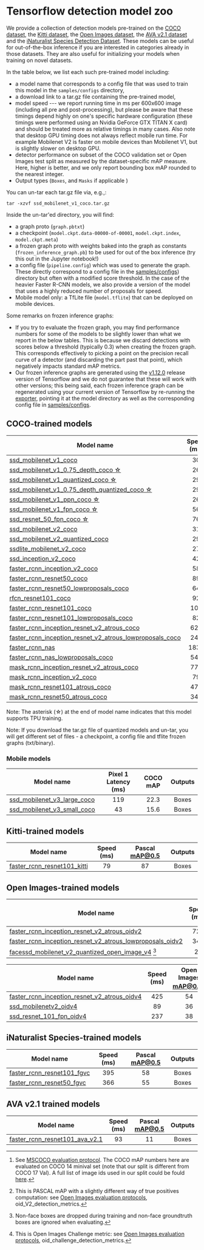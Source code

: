 # Tensorflow detection model zoo

We provide a collection of detection models pre-trained on the [COCO
dataset](http://mscoco.org), the [Kitti dataset](http://www.cvlibs.net/datasets/kitti/),
the [Open Images dataset](https://storage.googleapis.com/openimages/web/index.html), the
[AVA v2.1 dataset](https://research.google.com/ava/) and the
[iNaturalist Species Detection Dataset](https://github.com/visipedia/inat_comp/blob/master/2017/README.md#bounding-boxes).
These models can be useful for out-of-the-box inference if you are interested in
categories already in those datasets. They are also useful for initializing your
models when training on novel datasets.

In the table below, we list each such pre-trained model including:

* a model name that corresponds to a config file that was used to train this
  model in the `samples/configs` directory,
* a download link to a tar.gz file containing the pre-trained model,
* model speed --- we report running time in ms per 600x600 image (including all
  pre and post-processing), but please be
  aware that these timings depend highly on one's specific hardware
  configuration (these timings were performed using an Nvidia
  GeForce GTX TITAN X card) and should be treated more as relative timings in
  many cases. Also note that desktop GPU timing does not always reflect mobile
  run time. For example Mobilenet V2 is faster on mobile devices than Mobilenet
  V1, but is slightly slower on desktop GPU.
* detector performance on subset of the COCO validation set or Open Images test split as measured by the dataset-specific mAP measure.
  Here, higher is better, and we only report bounding box mAP rounded to the
  nearest integer.
* Output types (`Boxes`, and `Masks` if applicable )

You can un-tar each tar.gz file via, e.g.,:

```
tar -xzvf ssd_mobilenet_v1_coco.tar.gz
```

Inside the un-tar'ed directory, you will find:

*   a graph proto (`graph.pbtxt`)
*   a checkpoint (`model.ckpt.data-00000-of-00001`, `model.ckpt.index`,
    `model.ckpt.meta`)
*   a frozen graph proto with weights baked into the graph as constants
    (`frozen_inference_graph.pb`) to be used for out of the box inference (try
    this out in the Jupyter notebook!)
*   a config file (`pipeline.config`) which was used to generate the graph.
    These directly correspond to a config file in the
    [samples/configs](https://github.com/tensorflow/models/tree/master/research/object_detection/samples/configs))
    directory but often with a modified score threshold. In the case of the
    heavier Faster R-CNN models, we also provide a version of the model that
    uses a highly reduced number of proposals for speed.
*   Mobile model only: a TfLite file (`model.tflite`) that can be deployed on
    mobile devices.

Some remarks on frozen inference graphs:

* If you try to evaluate the frozen graph, you may find performance numbers for
  some of the models to be slightly lower than what we report in the below
  tables.  This is because we discard detections with scores below a
  threshold (typically 0.3) when creating the frozen graph.  This corresponds
  effectively to picking a point on the precision recall curve of
  a detector (and discarding the part past that point), which negatively impacts
  standard mAP metrics.
* Our frozen inference graphs are generated using the
  [v1.12.0](https://github.com/tensorflow/tensorflow/tree/v1.12.0)
  release version of Tensorflow and we do not guarantee that these will work
  with other versions; this being said, each frozen inference graph can be
  regenerated using your current version of Tensorflow by re-running the
  [exporter](https://github.com/tensorflow/models/blob/master/research/object_detection/g3doc/exporting_models.md),
  pointing it at the model directory as well as the corresponding config file in
  [samples/configs](https://github.com/tensorflow/models/tree/master/research/object_detection/samples/configs).


## COCO-trained models

| Model name  | Speed (ms) | COCO mAP[^1] | Outputs |
| ------------ | :--------------: | :--------------: | :-------------: |
| [ssd_mobilenet_v1_coco](http://download.tensorflow.org/models/object_detection/ssd_mobilenet_v1_coco_2018_01_28.tar.gz) | 30 | 21 | Boxes |
| [ssd_mobilenet_v1_0.75_depth_coco ☆](http://download.tensorflow.org/models/object_detection/ssd_mobilenet_v1_0.75_depth_300x300_coco14_sync_2018_07_03.tar.gz) | 26 | 18 | Boxes |
| [ssd_mobilenet_v1_quantized_coco ☆](http://download.tensorflow.org/models/object_detection/ssd_mobilenet_v1_quantized_300x300_coco14_sync_2018_07_18.tar.gz) | 29 | 18 | Boxes |
| [ssd_mobilenet_v1_0.75_depth_quantized_coco ☆](http://download.tensorflow.org/models/object_detection/ssd_mobilenet_v1_0.75_depth_quantized_300x300_coco14_sync_2018_07_18.tar.gz) | 29 | 16 | Boxes |
| [ssd_mobilenet_v1_ppn_coco ☆](http://download.tensorflow.org/models/object_detection/ssd_mobilenet_v1_ppn_shared_box_predictor_300x300_coco14_sync_2018_07_03.tar.gz) | 26 | 20 | Boxes |
| [ssd_mobilenet_v1_fpn_coco ☆](http://download.tensorflow.org/models/object_detection/ssd_mobilenet_v1_fpn_shared_box_predictor_640x640_coco14_sync_2018_07_03.tar.gz) | 56 | 32 | Boxes |
| [ssd_resnet_50_fpn_coco ☆](http://download.tensorflow.org/models/object_detection/ssd_resnet50_v1_fpn_shared_box_predictor_640x640_coco14_sync_2018_07_03.tar.gz) | 76 | 35 | Boxes |
| [ssd_mobilenet_v2_coco](http://download.tensorflow.org/models/object_detection/ssd_mobilenet_v2_coco_2018_03_29.tar.gz) | 31 | 22 | Boxes |
| [ssd_mobilenet_v2_quantized_coco](http://download.tensorflow.org/models/object_detection/ssd_mobilenet_v2_quantized_300x300_coco_2019_01_03.tar.gz) | 29 | 22 | Boxes |
| [ssdlite_mobilenet_v2_coco](http://download.tensorflow.org/models/object_detection/ssdlite_mobilenet_v2_coco_2018_05_09.tar.gz) | 27 | 22 | Boxes |
| [ssd_inception_v2_coco](http://download.tensorflow.org/models/object_detection/ssd_inception_v2_coco_2018_01_28.tar.gz) | 42 | 24 | Boxes |
| [faster_rcnn_inception_v2_coco](http://download.tensorflow.org/models/object_detection/faster_rcnn_inception_v2_coco_2018_01_28.tar.gz) | 58 | 28 | Boxes |
| [faster_rcnn_resnet50_coco](http://download.tensorflow.org/models/object_detection/faster_rcnn_resnet50_coco_2018_01_28.tar.gz) | 89 | 30 | Boxes |
| [faster_rcnn_resnet50_lowproposals_coco](http://download.tensorflow.org/models/object_detection/faster_rcnn_resnet50_lowproposals_coco_2018_01_28.tar.gz) | 64 |  | Boxes |
| [rfcn_resnet101_coco](http://download.tensorflow.org/models/object_detection/rfcn_resnet101_coco_2018_01_28.tar.gz)  | 92 | 30 | Boxes |
| [faster_rcnn_resnet101_coco](http://download.tensorflow.org/models/object_detection/faster_rcnn_resnet101_coco_2018_01_28.tar.gz) | 106 | 32 | Boxes |
| [faster_rcnn_resnet101_lowproposals_coco](http://download.tensorflow.org/models/object_detection/faster_rcnn_resnet101_lowproposals_coco_2018_01_28.tar.gz) | 82 |  | Boxes |
| [faster_rcnn_inception_resnet_v2_atrous_coco](http://download.tensorflow.org/models/object_detection/faster_rcnn_inception_resnet_v2_atrous_coco_2018_01_28.tar.gz) | 620 | 37 | Boxes |
| [faster_rcnn_inception_resnet_v2_atrous_lowproposals_coco](http://download.tensorflow.org/models/object_detection/faster_rcnn_inception_resnet_v2_atrous_lowproposals_coco_2018_01_28.tar.gz) | 241 |  | Boxes |
| [faster_rcnn_nas](http://download.tensorflow.org/models/object_detection/faster_rcnn_nas_coco_2018_01_28.tar.gz) | 1833 | 43 | Boxes |
| [faster_rcnn_nas_lowproposals_coco](http://download.tensorflow.org/models/object_detection/faster_rcnn_nas_lowproposals_coco_2018_01_28.tar.gz) | 540 |  | Boxes |
| [mask_rcnn_inception_resnet_v2_atrous_coco](http://download.tensorflow.org/models/object_detection/mask_rcnn_inception_resnet_v2_atrous_coco_2018_01_28.tar.gz) | 771 | 36 | Masks |
| [mask_rcnn_inception_v2_coco](http://download.tensorflow.org/models/object_detection/mask_rcnn_inception_v2_coco_2018_01_28.tar.gz) | 79 | 25 | Masks |
| [mask_rcnn_resnet101_atrous_coco](http://download.tensorflow.org/models/object_detection/mask_rcnn_resnet101_atrous_coco_2018_01_28.tar.gz) | 470 | 33 | Masks |
| [mask_rcnn_resnet50_atrous_coco](http://download.tensorflow.org/models/object_detection/mask_rcnn_resnet50_atrous_coco_2018_01_28.tar.gz) | 343 | 29 | Masks |

Note: The asterisk (☆) at the end of model name indicates that this model supports TPU training.

Note: If you download the tar.gz file of quantized models and un-tar, you will get different set of files - a checkpoint, a config file and tflite frozen graphs (txt/binary).

### Mobile models

Model name                                                                                                                          | Pixel 1 Latency (ms) | COCO mAP | Outputs
----------------------------------------------------------------------------------------------------------------------------------- | :------------------: | :------: | :-----:
[ssd_mobilenet_v3_large_coco](http://download.tensorflow.org/models/object_detection/ssd_mobilenet_v3_large_coco_2019_08_14.tar.gz) | 119                  | 22.3     | Boxes
[ssd_mobilenet_v3_small_coco](http://download.tensorflow.org/models/object_detection/ssd_mobilenet_v3_small_coco_2019_08_14.tar.gz) | 43                   | 15.6     | Boxes

## Kitti-trained models

Model name                                                                                                                                                        | Speed (ms) | Pascal mAP@0.5 | Outputs
----------------------------------------------------------------------------------------------------------------------------------------------------------------- | :---: | :-------------: | :-----:
[faster_rcnn_resnet101_kitti](http://download.tensorflow.org/models/object_detection/faster_rcnn_resnet101_kitti_2018_01_28.tar.gz) | 79  | 87              | Boxes

## Open Images-trained models

Model name                                                                                                                                                                                    | Speed (ms) | Open Images mAP@0.5[^2] | Outputs
--------------------------------------------------------------------------------------------------------------------------------------------------------------------------------------------- | :--------: | :---------------------: | :-----:
[faster_rcnn_inception_resnet_v2_atrous_oidv2](http://download.tensorflow.org/models/object_detection/faster_rcnn_inception_resnet_v2_atrous_oid_2018_01_28.tar.gz)                           | 727        | 37                     | Boxes
[faster_rcnn_inception_resnet_v2_atrous_lowproposals_oidv2](http://download.tensorflow.org/models/object_detection/faster_rcnn_inception_resnet_v2_atrous_lowproposals_oid_2018_01_28.tar.gz) | 347        |                         | Boxes
[facessd_mobilenet_v2_quantized_open_image_v4](http://download.tensorflow.org/models/object_detection/facessd_mobilenet_v2_quantized_320x320_open_image_v4.tar.gz) [^3]                       | 20         | 73 (faces)              | Boxes

Model name                                                                                                                                                                                    | Speed (ms) | Open Images mAP@0.5[^4] | Outputs
--------------------------------------------------------------------------------------------------------------------------------------------------------------------------------------------- | :--------: | :---------------------: | :-----:
[faster_rcnn_inception_resnet_v2_atrous_oidv4](http://download.tensorflow.org/models/object_detection/faster_rcnn_inception_resnet_v2_atrous_oid_v4_2018_12_12.tar.gz)                         | 425        | 54                  | Boxes
[ssd_mobilenetv2_oidv4](http://download.tensorflow.org/models/object_detection/ssd_mobilenet_v2_oid_v4_2018_12_12.tar.gz)                                                                       | 89         | 36                | Boxes
[ssd_resnet_101_fpn_oidv4](http://download.tensorflow.org/models/object_detection/ssd_resnet101_v1_fpn_shared_box_predictor_oid_512x512_sync_2019_01_20.tar.gz)                                                                       | 237         | 38                | Boxes
## iNaturalist Species-trained models

Model name                                                                                                                                                        | Speed (ms) | Pascal mAP@0.5 | Outputs
----------------------------------------------------------------------------------------------------------------------------------------------------------------- | :---: | :-------------: | :-----:
[faster_rcnn_resnet101_fgvc](http://download.tensorflow.org/models/object_detection/faster_rcnn_resnet101_fgvc_2018_07_19.tar.gz) | 395  | 58              | Boxes
[faster_rcnn_resnet50_fgvc](http://download.tensorflow.org/models/object_detection/faster_rcnn_resnet50_fgvc_2018_07_19.tar.gz) | 366  | 55             | Boxes


## AVA v2.1 trained models

Model name                                                                                                                                                        | Speed (ms) | Pascal mAP@0.5 | Outputs
----------------------------------------------------------------------------------------------------------------------------------------------------------------- | :---: | :-------------: | :-----:
[faster_rcnn_resnet101_ava_v2.1](http://download.tensorflow.org/models/object_detection/faster_rcnn_resnet101_ava_v2.1_2018_04_30.tar.gz) | 93  | 11              | Boxes


[^1]: See [MSCOCO evaluation protocol](http://cocodataset.org/#detections-eval). The COCO mAP numbers here are evaluated on COCO 14 minival set (note that our split is different from COCO 17 Val). A full list of image ids used in our split could be fould [here](https://github.com/tensorflow/models/blob/master/research/object_detection/data/mscoco_minival_ids.txt).


[^2]: This is PASCAL mAP with a slightly different way of true positives computation: see [Open Images evaluation protocols](evaluation_protocols.md), oid_V2_detection_metrics.

[^3]: Non-face boxes are dropped during training and non-face groundtruth boxes are ignored when evaluating.

[^4]: This is Open Images Challenge metric: see [Open Images evaluation protocols](evaluation_protocols.md), oid_challenge_detection_metrics.

